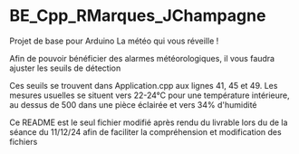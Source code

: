 # BE_Cpp_RMarques_JChampagne
Projet de base pour Arduino 
La météo qui vous réveille !

Afin de pouvoir bénéficier des alarmes météorologiques, il vous faudra ajuster les seuils de détection

Ces seuils se trouvent dans Application.cpp aux lignes 41, 45 et 49.
Les mesures usuelles se situent vers 22-24°C pour une température intérieure, au dessus de 500 dans une pièce éclairée et vers 34% d'humidité




Ce README est le seul fichier modifié après rendu du livrable lors du de la séance du 11/12/24 afin de faciliter la compréhension et modification des fichiers
